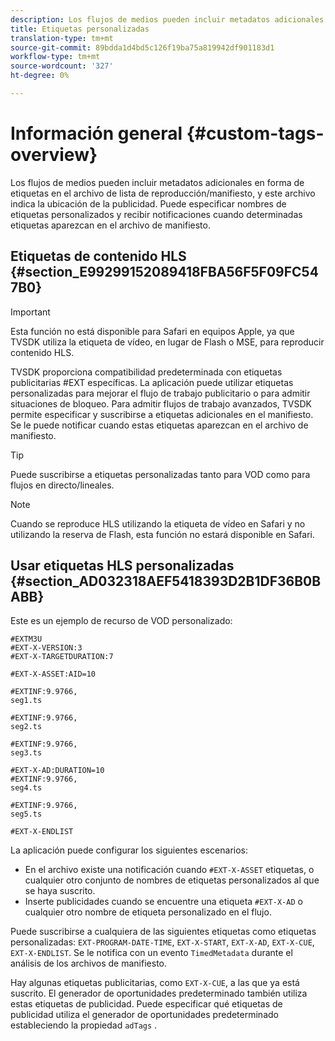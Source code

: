 ```yaml
---
description: Los flujos de medios pueden incluir metadatos adicionales en forma de etiquetas en el archivo de lista de reproducción/manifiesto, y este archivo indica la ubicación de la publicidad. Puede especificar nombres de etiquetas personalizados y recibir notificaciones cuando determinadas etiquetas aparezcan en el archivo de manifiesto.
title: Etiquetas personalizadas
translation-type: tm+mt
source-git-commit: 89bdda1d4bd5c126f19ba75a819942df901183d1
workflow-type: tm+mt
source-wordcount: '327'
ht-degree: 0%

---
```



# Información general {#custom-tags-overview}

Los flujos de medios pueden incluir metadatos adicionales en forma de etiquetas en el archivo de lista de reproducción/manifiesto, y este archivo indica la ubicación de la publicidad. Puede especificar nombres de etiquetas personalizados y recibir notificaciones cuando determinadas etiquetas aparezcan en el archivo de manifiesto.

## Etiquetas de contenido HLS {#section_E99299152089418FBA56F5F09FC547B0}

>[!IMPORTANT]
>
>Esta función no está disponible para Safari en equipos Apple, ya que TVSDK utiliza la etiqueta de vídeo, en lugar de Flash o MSE, para reproducir contenido HLS.

TVSDK proporciona compatibilidad predeterminada con etiquetas publicitarias #EXT específicas. La aplicación puede utilizar etiquetas personalizadas para mejorar el flujo de trabajo publicitario o para admitir situaciones de bloqueo. Para admitir flujos de trabajo avanzados, TVSDK permite especificar y suscribirse a etiquetas adicionales en el manifiesto. Se le puede notificar cuando estas etiquetas aparezcan en el archivo de manifiesto.

>[!TIP]
>
>Puede suscribirse a etiquetas personalizadas tanto para VOD como para flujos en directo/lineales.

>[!NOTE]
>
>Cuando se reproduce HLS utilizando la etiqueta de vídeo en Safari y no utilizando la reserva de Flash, esta función no estará disponible en Safari.

## Usar etiquetas HLS personalizadas {#section_AD032318AEF5418393D2B1DF36B0BABB}

Este es un ejemplo de recurso de VOD personalizado:

```
#EXTM3U
#EXT-X-VERSION:3
#EXT-X-TARGETDURATION:7
 
#EXT-X-ASSET:AID=10
 
#EXTINF:9.9766,
seg1.ts
 
#EXTINF:9.9766,
seg2.ts
 
#EXTINF:9.9766,
seg3.ts
 
#EXT-X-AD:DURATION=10
#EXTINF:9.9766,
seg4.ts
 
#EXTINF:9.9766,
seg5.ts
 
#EXT-X-ENDLIST
```

La aplicación puede configurar los siguientes escenarios:

* En el archivo existe una notificación cuando `#EXT-X-ASSET` etiquetas, o cualquier otro conjunto de nombres de etiquetas personalizados al que se haya suscrito.
* Inserte publicidades cuando se encuentre una etiqueta `#EXT-X-AD` o cualquier otro nombre de etiqueta personalizado en el flujo.

Puede suscribirse a cualquiera de las siguientes etiquetas como etiquetas personalizadas: `EXT-PROGRAM-DATE-TIME`, `EXT-X-START`, `EXT-X-AD`, `EXT-X-CUE`, `EXT-X-ENDLIST`. Se le notifica con un evento `TimedMetadata` durante el análisis de los archivos de manifiesto.

Hay algunas etiquetas publicitarias, como `EXT-X-CUE`, a las que ya está suscrito. El generador de oportunidades predeterminado también utiliza estas etiquetas de publicidad. Puede especificar qué etiquetas de publicidad utiliza el generador de oportunidades predeterminado estableciendo la propiedad `adTags` .
